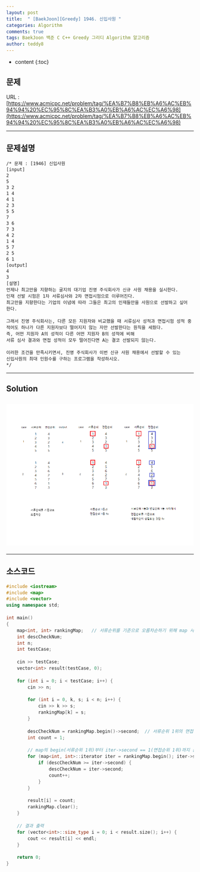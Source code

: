 ```yaml
---
layout: post   
title:  " [BaekJoon][Greedy] 1946. 신입사원 "
categories: Algorithm
comments: true
tags: BaekJoon 백준 C C++ Greedy 그리디 Algorithm 알고리즘
author: teddy8  
---
```

* content
{:toc}

## 문제
URL : [https://www.acmicpc.net/problem/tag/%EA%B7%B8%EB%A6%AC%EB%94%94%20%EC%95%8C%EA%B3%A0%EB%A6%AC%EC%A6%98](https://www.acmicpc.net/problem/tag/%EA%B7%B8%EB%A6%AC%EB%94%94%20%EC%95%8C%EA%B3%A0%EB%A6%AC%EC%A6%98)

---

## 문제설명
```
/* 문제 : [1946] 신입사원
[input]
2
5
3 2
1 4
4 1
2 3
5 5
7
3 6
7 3
4 2
1 4
5 7
2 5
6 1
[output]
4
3
[설명]
언제나 최고만을 지향하는 굴지의 대기업 진영 주식회사가 신규 사원 채용을 실시한다. 
인재 선발 시험은 1차 서류심사와 2차 면접시험으로 이루어진다. 
최고만을 지향한다는 기업의 이념에 따라 그들은 최고의 인재들만을 사원으로 선발하고 싶어 한다.

그래서 진영 주식회사는, 다른 모든 지원자와 비교했을 때 서류심사 성적과 면접시험 성적 중 
적어도 하나가 다른 지원자보다 떨어지지 않는 자만 선발한다는 원칙을 세웠다. 
즉, 어떤 지원자 A의 성적이 다른 어떤 지원자 B의 성적에 비해 
서류 심사 결과와 면접 성적이 모두 떨어진다면 A는 결코 선발되지 않는다.

이러한 조건을 만족시키면서, 진영 주식회사가 이번 신규 사원 채용에서 선발할 수 있는 
신입사원의 최대 인원수를 구하는 프로그램을 작성하시오.
*/
```
---

## Solution
![](/_posts\img\algorithm\BOJ_Greedy_1946.png)
---
---
## 소스코드
``` cpp
#include <iostream>
#include <map>
#include <vector>
using namespace std;

int main()
{
	map<int, int> rankingMap;	// 서류순위를 기준으로 오름차순하기 위해 map 사용
	int descCheckNum;
	int n;
	int testCase;

	cin >> testCase;
	vector<int> result(testCase, 0);

	for (int i = 0; i < testCase; i++) {
		cin >> n;

		for (int i = 0, k, s; i < n; i++) {
			cin >> k >> s;
			rankingMap[k] = s;
		}

		descCheckNum = rankingMap.begin()->second;	// 서류순위 1위의 면접순위를 할당
		int count = 1;

		// map의 begin(서류순위 1위)부터 iter->second == 1(면접순위 1위)까지 순회
		for (map<int, int>::iterator iter = rankingMap.begin(); iter->second != 1; iter++) {
			if (descCheckNum >= iter->second) {
				descCheckNum = iter->second;
				count++;
			}
		}

		result[i] = count;
		rankingMap.clear();
	}

	// 결과 출력
	for (vector<int>::size_type i = 0; i < result.size(); i++) {
		cout << result[i] << endl;
	}

	return 0;
}
```